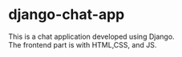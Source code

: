 # django-chat-app
  This is a chat application developed using Django.
  <br>The frontend part is with HTML,CSS, and JS.
